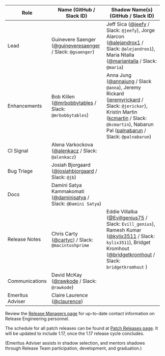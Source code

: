 | **Role** | **Name** (**GitHub / Slack ID**)  | **Shadow Name(s) (GitHub / Slack ID)** |
| ------ | ------ | ------ |
| Lead |  Guinevere Saenger ([@guineveresaenger](https://github.com/guineveresaenger) / Slack: `@gsaenger`) | Jeff Sica ([@jeefy](https://github.com/jeefy) / Slack: `@jeefy`), Jorge Alarcon ([@alejandrox1](https://github.com/alejandrox1) / Slack: `@alejandrox1`), Maria Ntalla ([@mariantalla](https://github.com/mariantalla) / Slack: `@maria`) |
| Enhancements | Bob Killen ([@mrbobbytables](https://github.com/mrbobbytables) / Slack: `@mrbobbytables`) | Anna Jung ([@annajung](https://github.com/annajung) / Slack `@anna`), Jeremy Rickard ([jeremyrickard](https://github.com/jeremyrickard) / Slack: `@jerickar`), Kristin Martin ([kcmartin](https://github.com/kcmartin) / Slack: `@kcmartin`), Nabarun Pal ([palnabarun](https://github.com/palnabarun) / Slack: `@palnabarun`) |
| CI Signal | Alena Varkockova ([@alenkacz](https://github.com/alenkacz) / Slack: `@alenkacz`) | |
| Bug Triage | Josiah Bjorgaard ([@josiahbjorgaard](https://github.com/josiahbjorgaard) / Slack: `@jb`) |  |
| Docs | Damini Satya Kammakomati ([@daminisatya](https://github.com/daminisatya) / Slack: `@Damini Satya`) |  |
| Release Notes | Chris Carty ([@cartyc](https://github.com/cartyc)) / Slack: `@macintoshprime` | Eddie Villalba ([@Evillgenius75](https://github.com/Evillgenius75) / Slack: `Evill_genius`), Ramesh Kumar ([@kylix3511](https://github.com/kylix3511) / Slack: `kylix3511`), Bridget Kromhout ([@bridgetkromhout](https://github.com/bridgetkromhout) / Slack: `bridgetkromhout` ) |
| Communications | David McKay ([@rawkode](https://github.com/rawkode) / Slack: `@rawkode`) |  |
| Emeritus Adviser | Claire Laurence ([@claurence](https://github.com/claurence)) |  |

Review the [Release Managers page](/release-managers.md) for up-to-date contact information on Release Engineering personnel.

The schedule for all patch releases can be found at [Patch Releases page](/releases/patch-releases.md). It will be updated to include 1.17, once the 1.17 release cycle concludes.

(Emeritus Adviser assists in shadow selection, and mentors shadows through Release Team participation, development, and graduation.)
